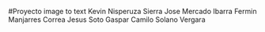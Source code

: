 #Proyecto image to text
Kevin Nisperuza Sierra
Jose Mercado Ibarra
Fermin Manjarres Correa
Jesus Soto Gaspar 
Camilo Solano Vergara